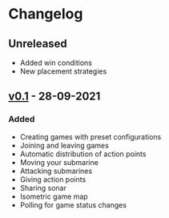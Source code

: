 # Changelog
## Unreleased
- Added win conditions
- New placement strategies
## [v0.1] - 28-09-2021
### Added
- Creating games with preset configurations
- Joining and leaving games
- Automatic distribution of action points
- Moving your submarine
- Attacking submarines
- Giving action points
- Sharing sonar
- Isometric game map
- Polling for game status changes

[v0.1]: https://github.com/sytzez/deeplomacy/releases/tag/v0.1
